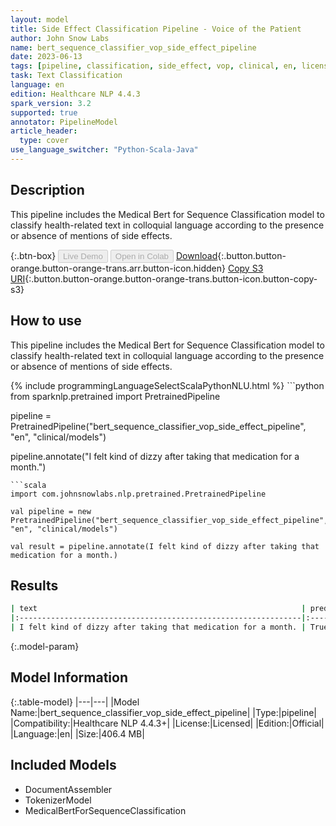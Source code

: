 ```yaml
---
layout: model
title: Side Effect Classification Pipeline - Voice of the Patient
author: John Snow Labs
name: bert_sequence_classifier_vop_side_effect_pipeline
date: 2023-06-13
tags: [pipeline, classification, side_effect, vop, clinical, en, licensed]
task: Text Classification
language: en
edition: Healthcare NLP 4.4.3
spark_version: 3.2
supported: true
annotator: PipelineModel
article_header:
  type: cover
use_language_switcher: "Python-Scala-Java"
---
```


## Description

This pipeline includes the Medical Bert for Sequence Classification model to classify health-related text in colloquial language according to the presence or absence of mentions of side effects.

{:.btn-box}
<button class="button button-orange" disabled>Live Demo</button>
<button class="button button-orange" disabled>Open in Colab</button>
[Download](https://s3.amazonaws.com/auxdata.johnsnowlabs.com/clinical/models/bert_sequence_classifier_vop_side_effect_pipeline_en_4.4.3_3.2_1686700519111.zip){:.button.button-orange.button-orange-trans.arr.button-icon.hidden}
[Copy S3 URI](s3://auxdata.johnsnowlabs.com/clinical/models/bert_sequence_classifier_vop_side_effect_pipeline_en_4.4.3_3.2_1686700519111.zip){:.button.button-orange.button-orange-trans.button-icon.button-copy-s3}

## How to use

This pipeline includes the Medical Bert for Sequence Classification model to classify health-related text in colloquial language according to the presence or absence of mentions of side effects.

<div class="tabs-box" markdown="1">
{% include programmingLanguageSelectScalaPythonNLU.html %}
```python
from sparknlp.pretrained import PretrainedPipeline

pipeline = PretrainedPipeline("bert_sequence_classifier_vop_side_effect_pipeline", "en", "clinical/models")

pipeline.annotate("I felt kind of dizzy after taking that medication for a month.")
```
```scala
import com.johnsnowlabs.nlp.pretrained.PretrainedPipeline

val pipeline = new PretrainedPipeline("bert_sequence_classifier_vop_side_effect_pipeline", "en", "clinical/models")

val result = pipeline.annotate(I felt kind of dizzy after taking that medication for a month.)
```
</div>

## Results

```bash
| text                                                           | prediction   |
|:---------------------------------------------------------------|:-------------|
| I felt kind of dizzy after taking that medication for a month. | True         |
```

{:.model-param}
## Model Information

{:.table-model}
|---|---|
|Model Name:|bert_sequence_classifier_vop_side_effect_pipeline|
|Type:|pipeline|
|Compatibility:|Healthcare NLP 4.4.3+|
|License:|Licensed|
|Edition:|Official|
|Language:|en|
|Size:|406.4 MB|

## Included Models

- DocumentAssembler
- TokenizerModel
- MedicalBertForSequenceClassification